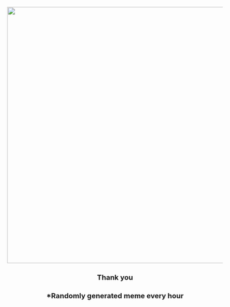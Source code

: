 <p align="center">
        <img src="https://i.redd.it/fzfg3wf5auz81.gif" width="600" height="600">
        </p>
        <h3 align="center">Thank you</h3>
        <h3 align="center">*Randomly generated meme every hour</h3>
    